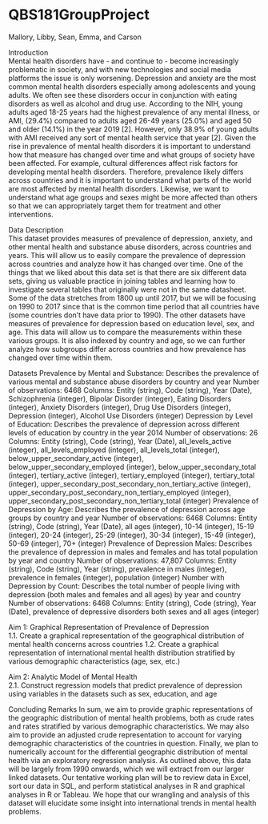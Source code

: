 # QBS181GroupProject
Mallory, Libby, Sean, Emma, and Carson

Introduction	
Mental health disorders have - and continue to - become increasingly problematic in society, and with new technologies and social media platforms the issue is only worsening. Depression and anxiety are the most common mental health disorders especially among adolescents and young adults. We often see these disorders occur in conjunction with eating disorders as well as alcohol and drug use. According to the NIH, young adults aged 18-25 years had the highest prevalence of any mental illness, or AMI, (29.4%) compared to adults aged 26-49 years (25.0%) and aged 50 and older (14.1%) in the year 2019 [2]. However, only 38.9% of young adults with AMI received any sort of mental health service that year [2].
Given the rise in prevalence of mental health disorders it is important to understand how that measure has changed over time and what groups of society have been affected. For example, cultural differences affect risk factors for developing mental health disorders. Therefore, prevalence likely differs across countries and it is important to understand what parts of the world are most affected by mental health disorders. Likewise, we want to understand what age groups and sexes might be more affected than others so that we can appropriately target them for treatment and other interventions. 

Data Description				
This dataset provides measures of prevalence of depression, anxiety, and other mental health and substance abuse disorders, across countries and years. This will allow us to easily compare the prevalence of depression across countries and analyze how it has changed over time. One of the things that we liked about this data set is that there are six different data sets, giving us valuable practice in joining tables and learning how to investigate several tables that originally were not in the same datasheet. 
Some of the data stretches from 1800 up until 2017, but we will be focusing on 1990 to 2017 since that is the common time period that all countries have (some countries don’t have data prior to 1990). The other datasets have measures of prevalence for depression based on education level, sex, and age. This data will allow us to compare the measurements within these various groups. It is also indexed by country and age, so we can further analyze how subgroups differ across countries and how prevalence has changed over time within them.

Datasets
Prevalence by Mental and Substance: Describes the prevalence of various mental and substance abuse disorders by country and year
Number of observations: 6468
Columns: Entity (string), Code (string), Year (Date), Schizophrenia (integer), Bipolar Disorder (integer), Eating Disorders (integer), Anxiety Disorders (integer), Drug Use Disorders (integer), Depression (integer), Alcohol Use Disorders (integer)
Depression by Level of Education: Describes the prevalence of depression across different levels of education by country in the year 2014
Number of observations: 26
Columns: Entity (string), Code (string), Year (Date), all_levels_active (integer), all_levels_employed (integer), all_levels_total (integer), below_upper_secondary_active (integer), below_upper_secondary_employed (integer), below_upper_secondary_total (integer), tertiary_active (integer), tertiary_employed (integer), tertiary_total (integer), upper_secondary_post_secondary_non_tertiary_active (integer), upper_secondary_post_secondary_non_tertiary_employed (integer), upper_secondary_post_secondary_non_tertiary_total (integer)
Prevalence of Depression by Age: Describes the prevalence of depression across age groups by country and year
Number of observations: 6468
Columns: Entity (string), Code (string), Year (Date), all ages (integer), 10-14 (integer), 15-19 (integer), 20-24 (integer), 25-29 (integer), 30-34 (integer), 15-49 (integer), 50-69 (integer), 70+ (integer)
Prevalence of Depression Males: Describes the prevalence of depression in males and females and has total population by year and country
Number of observations: 47,807
Columns: Entity (string), Code (string), Year (string), prevalence in males (integer), prevalence in females (integer), population (integer)
Number with Depression by Count: Describes the total number of people living with depression (both males and females and all ages) by year and country
Number of observations: 6468
Columns: Entity (string), Code (string), Year (Date), prevalence of depressive disorders both sexes and all ages (integer)

Aim 1: Graphical Representation of Prevalence of Depression		
1.1. Create a graphical representation of the geographical distribution of mental health 	concerns across countries
1.2. Create a graphical representation of international mental health distribution stratified 	by various demographic characteristics (age, sex, etc.)

Aim 2: Analytic Model of Mental Health		
2.1. Construct regression models that predict prevalence of depression using variables in the datasets such as sex, education, and age 


Concluding Remarks
In sum, we aim to provide graphic representations of the geographic distribution of mental health problems, both as crude rates and rates stratified by various demographic characteristics. We may also aim to provide an adjusted crude representation to account for varying demographic characteristics of the countries in question. Finally, we plan to numerically account for the differential geographic distribution of mental health via an exploratory regression analysis. As outlined above, this data will be largely from 1990 onwards, which we will extract from our larger linked datasets. Our tentative working plan will be to review data in Excel, sort our data in SQL, and perform statistical analyses in R and graphical analyses in R or Tableau. We hope that our wrangling and analysis of this dataset will elucidate some insight into international trends in mental health problems. 
